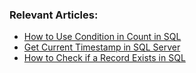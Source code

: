 ### Relevant Articles: 
- [How to Use Condition in Count in SQL](https://www.baeldung.com/sql/count-conditional-aggregation)
- [Get Current Timestamp in SQL Server](https://www.baeldung.com/sql/sql-server-current-timestamp)
- [How to Check if a Record Exists in SQL](https://www.baeldung.com/sql/how-to-check-if-…rd-exists-in-sql)
